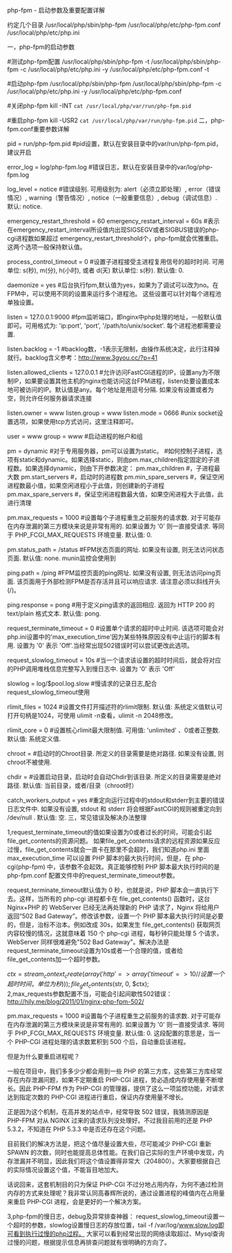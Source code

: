 php-fpm - 启动参数及重要配置详解

约定几个目录
/usr/local/php/sbin/php-fpm
/usr/local/php/etc/php-fpm.conf
/usr/local/php/etc/php.ini

一，php-fpm的启动参数

#测试php-fpm配置
/usr/local/php/sbin/php-fpm -t
/usr/local/php/sbin/php-fpm -c /usr/local/php/etc/php.ini -y /usr/local/php/etc/php-fpm.conf -t

#启动php-fpm
/usr/local/php/sbin/php-fpm
/usr/local/php/sbin/php-fpm -c /usr/local/php/etc/php.ini -y /usr/local/php/etc/php-fpm.conf

#关闭php-fpm
kill -INT `cat /usr/local/php/var/run/php-fpm.pid`

#重启php-fpm
kill -USR2 `cat /usr/local/php/var/run/php-fpm.pid`
二，php-fpm.conf重要参数详解

pid = run/php-fpm.pid
#pid设置，默认在安装目录中的var/run/php-fpm.pid，建议开启

error_log = log/php-fpm.log
#错误日志，默认在安装目录中的var/log/php-fpm.log

log_level = notice
#错误级别. 可用级别为: alert（必须立即处理）, error（错误情况）, warning（警告情况）, notice（一般重要信息）, debug（调试信息）. 默认: notice.

emergency_restart_threshold = 60
emergency_restart_interval = 60s
#表示在emergency_restart_interval所设值内出现SIGSEGV或者SIGBUS错误的php-cgi进程数如果超过 emergency_restart_threshold个，php-fpm就会优雅重启。这两个选项一般保持默认值。

process_control_timeout = 0
#设置子进程接受主进程复用信号的超时时间. 可用单位: s(秒), m(分), h(小时), 或者 d(天) 默认单位: s(秒). 默认值: 0.

daemonize = yes
#后台执行fpm,默认值为yes，如果为了调试可以改为no。在FPM中，可以使用不同的设置来运行多个进程池。 这些设置可以针对每个进程池单独设置。

listen = 127.0.0.1:9000
#fpm监听端口，即nginx中php处理的地址，一般默认值即可。可用格式为: 'ip:port', 'port', '/path/to/unix/socket'. 每个进程池都需要设置.

listen.backlog = -1
#backlog数，-1表示无限制，由操作系统决定，此行注释掉就行。backlog含义参考：http://www.3gyou.cc/?p=41

listen.allowed_clients = 127.0.0.1
#允许访问FastCGI进程的IP，设置any为不限制IP，如果要设置其他主机的nginx也能访问这台FPM进程，listen处要设置成本地可被访问的IP。默认值是any。每个地址是用逗号分隔. 如果没有设置或者为空，则允许任何服务器请求连接

listen.owner = www
listen.group = www
listen.mode = 0666
#unix socket设置选项，如果使用tcp方式访问，这里注释即可。

user = www
group = www
#启动进程的帐户和组

pm = dynamic #对于专用服务器，pm可以设置为static。
#如何控制子进程，选项有static和dynamic。如果选择static，则由pm.max_children指定固定的子进程数。如果选择dynamic，则由下开参数决定：
pm.max_children #，子进程最大数
pm.start_servers #，启动时的进程数
pm.min_spare_servers #，保证空闲进程数最小值，如果空闲进程小于此值，则创建新的子进程
pm.max_spare_servers #，保证空闲进程数最大值，如果空闲进程大于此值，此进行清理

pm.max_requests = 1000
#设置每个子进程重生之前服务的请求数. 对于可能存在内存泄漏的第三方模块来说是非常有用的. 如果设置为 '0' 则一直接受请求. 等同于 PHP_FCGI_MAX_REQUESTS 环境变量. 默认值: 0.

pm.status_path = /status
#FPM状态页面的网址. 如果没有设置, 则无法访问状态页面. 默认值: none. munin监控会使用到

ping.path = /ping
#FPM监控页面的ping网址. 如果没有设置, 则无法访问ping页面. 该页面用于外部检测FPM是否存活并且可以响应请求. 请注意必须以斜线开头 (/)。

ping.response = pong
#用于定义ping请求的返回相应. 返回为 HTTP 200 的 text/plain 格式文本. 默认值: pong.

request_terminate_timeout = 0
#设置单个请求的超时中止时间. 该选项可能会对php.ini设置中的'max_execution_time'因为某些特殊原因没有中止运行的脚本有用. 设置为 '0' 表示 'Off'.当经常出现502错误时可以尝试更改此选项。

request_slowlog_timeout = 10s
#当一个请求该设置的超时时间后，就会将对应的PHP调用堆栈信息完整写入到慢日志中. 设置为 '0' 表示 'Off'

slowlog = log/$pool.log.slow
#慢请求的记录日志,配合request_slowlog_timeout使用

rlimit_files = 1024
#设置文件打开描述符的rlimit限制. 默认值: 系统定义值默认可打开句柄是1024，可使用 ulimit -n查看，ulimit -n 2048修改。

rlimit_core = 0
#设置核心rlimit最大限制值. 可用值: 'unlimited' 、0或者正整数. 默认值: 系统定义值.

chroot =
#启动时的Chroot目录. 所定义的目录需要是绝对路径. 如果没有设置, 则chroot不被使用.

chdir =
#设置启动目录，启动时会自动Chdir到该目录. 所定义的目录需要是绝对路径. 默认值: 当前目录，或者/目录（chroot时）

catch_workers_output = yes
#重定向运行过程中的stdout和stderr到主要的错误日志文件中. 如果没有设置, stdout 和 stderr 将会根据FastCGI的规则被重定向到 /dev/null . 默认值: 空.
三，常见错误及解决办法整理

1,request_terminate_timeout的值如果设置为0或者过长的时间，可能会引起file_get_contents的资源问题。
如果file_get_contents请求的远程资源如果反应过慢，file_get_contents就会一直卡在那里不会超时，我们知道php.ini 里面max_execution_time 可以设置 PHP 脚本的最大执行时间，但是，在 php-cgi(php-fpm) 中，该参数不会起效。真正能够控制 PHP 脚本最大执行时间的是 php-fpm.conf 配置文件中的request_terminate_timeout参数。

request_terminate_timeout默认值为 0 秒，也就是说，PHP 脚本会一直执行下去。这样，当所有的 php-cgi 进程都卡在 file_get_contents() 函数时，这台 Nginx+PHP 的 WebServer 已经无法再处理新的 PHP 请求了，Nginx 将给用户返回“502 Bad Gateway”。修改该参数，设置一个 PHP 脚本最大执行时间是必要的，但是，治标不治本。例如改成 30s，如果发生 file_get_contents() 获取网页内容较慢的情况，这就意味着 150 个 php-cgi 进程，每秒钟只能处理 5 个请求，WebServer 同样很难避免"502 Bad Gateway"。解决办法是request_terminate_timeout设置为10s或者一个合理的值，或者给file_get_contents加一个超时参数。

$ctx = stream_context_create(array(  
   'http' => array(  
       'timeout' => 10 //设置一个超时时间，单位为秒  
       )  
   )  
);  
file_get_contents($str, 0, $ctx);  
2,max_requests参数配置不当，可能会引起间歇性502错误：
http://hily.me/blog/2011/01/nginx-php-fpm-502/

pm.max_requests = 1000
#设置每个子进程重生之前服务的请求数. 对于可能存在内存泄漏的第三方模块来说是非常有用的. 如果设置为 '0' 则一直接受请求. 等同于 PHP_FCGI_MAX_REQUESTS 环境变量. 默认值: 0.
这段配置的意思是，当一个 PHP-CGI 进程处理的请求数累积到 500 个后，自动重启该进程。

但是为什么要重启进程呢？

一般在项目中，我们多多少少都会用到一些 PHP 的第三方库，这些第三方库经常存在内存泄漏问题，如果不定期重启 PHP-CGI 进程，势必造成内存使用量不断增长。因此 PHP-FPM 作为 PHP-CGI 的管理器，提供了这么一项监控功能，对请求达到指定次数的 PHP-CGI 进程进行重启，保证内存使用量不增长。

正是因为这个机制，在高并发的站点中，经常导致 502 错误，我猜测原因是 PHP-FPM 对从 NGINX 过来的请求队列没处理好。不过我目前用的还是 PHP 5.3.2，不知道在 PHP 5.3.3 中是否还存在这个问题。

目前我们的解决方法是，把这个值尽量设置大些，尽可能减少 PHP-CGI 重新 SPAWN 的次数，同时也能提高总体性能。在我们自己实际的生产环境中发现，内存泄漏并不明显，因此我们将这个值设置得非常大（204800）。大家要根据自己的实际情况设置这个值，不能盲目地加大。

话说回来，这套机制目的只为保证 PHP-CGI 不过分地占用内存，为何不通过检测内存的方式来处理呢？我非常认同高春辉所说的，通过设置进程的峰值内在占用量来重启 PHP-CGI 进程，会是更好的一个解决方案。

3,php-fpm的慢日志，debug及异常排查神器：
request_slowlog_timeout设置一个超时的参数，slowlog设置慢日志的存放位置，tail -f /var/log/www.slow.log即可看到执行过慢的php过程。
大家可以看到经常出现的网络读取超过、Mysql查询过慢的问题，根据提示信息再排查问题就有很明确的方向了。
